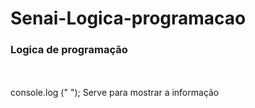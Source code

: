 # Senai-Logica-programacao

<h3> Logica de programação </h3>
<br> <br>
console.log (" "); Serve para mostrar a informação
